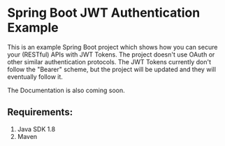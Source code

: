 Spring Boot JWT Authentication Example
== 

This is an example Spring Boot project which shows how you can secure your (RESTful) APIs with JWT Tokens. The project doesn't use OAuth 
or other similar authentication protocols. The JWT Tokens currently don't follow the "Bearer" scheme, but the project will be updated and they will
eventually follow it. 

The Documentation is also coming soon. 

## Requirements: 
1. Java SDK 1.8
2. Maven